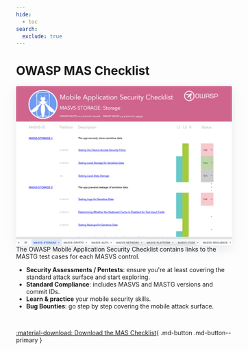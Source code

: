```yaml
---
hide:
  - toc
search:
  exclude: true
---
```


# OWASP MAS Checklist

<img align="right" style="border-radius: 3px; margin-left: 5em; box-shadow: rgba(149, 157, 165, 0.2) 0px 8px 24px;" width="550px" src="../assets/mas_checklist.png" />

The OWASP Mobile Application Security Checklist contains links to the MASTG test cases for each MASVS control.

- **Security Assessments / Pentests**: ensure you're at least covering the standard attack surface and start exploring.
- **Standard Compliance**: includes MASVS and MASTG versions and commit IDs.
- **Learn & practice** your mobile security skills.
- **Bug Bounties**: go step by step covering the mobile attack surface.

<br>

[:material-download: Download the MAS Checklist](https://github.com/OWASP/owasp-mastg/releases/latest/download/OWASP_MAS_Checklist.xlsx){ .md-button .md-button--primary }

<br>
